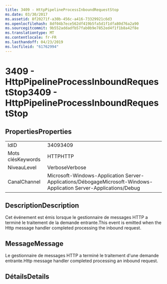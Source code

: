 ```yaml
---
title: 3409 - HttpPipelineProcessInboundRequestStop
ms.date: 03/30/2017
ms.assetid: 8f20271f-a30b-456c-a416-73329921c6d3
ms.openlocfilehash: 8df04b7ece562df419b5fa5d1f1dfa80d76a2a90
ms.sourcegitcommit: 9b552addadfb57fab0b9e7852ed4f1f1b8a42f8e
ms.translationtype: MT
ms.contentlocale: fr-FR
ms.lasthandoff: 04/23/2019
ms.locfileid: "61762994"
---
```

# <a name="3409---httppipelineprocessinboundrequeststop"></a><span data-ttu-id="ca9e9-102">3409 - HttpPipelineProcessInboundRequestStop</span><span class="sxs-lookup"><span data-stu-id="ca9e9-102">3409 - HttpPipelineProcessInboundRequestStop</span></span>
## <a name="properties"></a><span data-ttu-id="ca9e9-103">Properties</span><span class="sxs-lookup"><span data-stu-id="ca9e9-103">Properties</span></span>  
  
|||  
|-|-|  
|<span data-ttu-id="ca9e9-104">Id</span><span class="sxs-lookup"><span data-stu-id="ca9e9-104">ID</span></span>|<span data-ttu-id="ca9e9-105">3409</span><span class="sxs-lookup"><span data-stu-id="ca9e9-105">3409</span></span>|  
|<span data-ttu-id="ca9e9-106">Mots clés</span><span class="sxs-lookup"><span data-stu-id="ca9e9-106">Keywords</span></span>|<span data-ttu-id="ca9e9-107">HTTP</span><span class="sxs-lookup"><span data-stu-id="ca9e9-107">HTTP</span></span>|  
|<span data-ttu-id="ca9e9-108">Niveau</span><span class="sxs-lookup"><span data-stu-id="ca9e9-108">Level</span></span>|<span data-ttu-id="ca9e9-109">Verbose</span><span class="sxs-lookup"><span data-stu-id="ca9e9-109">Verbose</span></span>|  
|<span data-ttu-id="ca9e9-110">Canal</span><span class="sxs-lookup"><span data-stu-id="ca9e9-110">Channel</span></span>|<span data-ttu-id="ca9e9-111">Microsoft-Windows-Application Server-Applications/Débogage</span><span class="sxs-lookup"><span data-stu-id="ca9e9-111">Microsoft-Windows-Application Server-Applications/Debug</span></span>|  
  
## <a name="description"></a><span data-ttu-id="ca9e9-112">Description</span><span class="sxs-lookup"><span data-stu-id="ca9e9-112">Description</span></span>  
 <span data-ttu-id="ca9e9-113">Cet événement est émis lorsque le gestionnaire de messages HTTP a terminé le traitement de la demande entrante.</span><span class="sxs-lookup"><span data-stu-id="ca9e9-113">This event is emitted when the Http message handler completed processing the inbound request.</span></span>  
  
## <a name="message"></a><span data-ttu-id="ca9e9-114">Message</span><span class="sxs-lookup"><span data-stu-id="ca9e9-114">Message</span></span>  
 <span data-ttu-id="ca9e9-115">Le gestionnaire de messages HTTP a terminé le traitement d'une demande entrante.</span><span class="sxs-lookup"><span data-stu-id="ca9e9-115">Http message handler completed processing an inbound request.</span></span>  
  
## <a name="details"></a><span data-ttu-id="ca9e9-116">Détails</span><span class="sxs-lookup"><span data-stu-id="ca9e9-116">Details</span></span>
